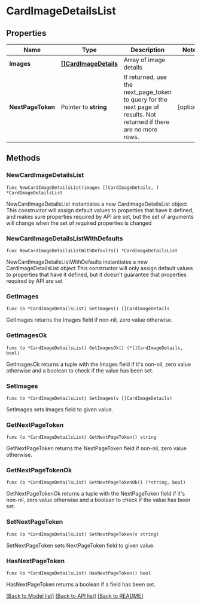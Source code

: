 # CardImageDetailsList

## Properties

Name | Type | Description | Notes
------------ | ------------- | ------------- | -------------
**Images** | [**[]CardImageDetails**](CardImageDetails.md) | Array of image details | 
**NextPageToken** | Pointer to **string** | If returned, use the next_page_token to query for the next page of results. Not returned if there are no more rows. | [optional] 

## Methods

### NewCardImageDetailsList

`func NewCardImageDetailsList(images []CardImageDetails, ) *CardImageDetailsList`

NewCardImageDetailsList instantiates a new CardImageDetailsList object
This constructor will assign default values to properties that have it defined,
and makes sure properties required by API are set, but the set of arguments
will change when the set of required properties is changed

### NewCardImageDetailsListWithDefaults

`func NewCardImageDetailsListWithDefaults() *CardImageDetailsList`

NewCardImageDetailsListWithDefaults instantiates a new CardImageDetailsList object
This constructor will only assign default values to properties that have it defined,
but it doesn't guarantee that properties required by API are set

### GetImages

`func (o *CardImageDetailsList) GetImages() []CardImageDetails`

GetImages returns the Images field if non-nil, zero value otherwise.

### GetImagesOk

`func (o *CardImageDetailsList) GetImagesOk() (*[]CardImageDetails, bool)`

GetImagesOk returns a tuple with the Images field if it's non-nil, zero value otherwise
and a boolean to check if the value has been set.

### SetImages

`func (o *CardImageDetailsList) SetImages(v []CardImageDetails)`

SetImages sets Images field to given value.


### GetNextPageToken

`func (o *CardImageDetailsList) GetNextPageToken() string`

GetNextPageToken returns the NextPageToken field if non-nil, zero value otherwise.

### GetNextPageTokenOk

`func (o *CardImageDetailsList) GetNextPageTokenOk() (*string, bool)`

GetNextPageTokenOk returns a tuple with the NextPageToken field if it's non-nil, zero value otherwise
and a boolean to check if the value has been set.

### SetNextPageToken

`func (o *CardImageDetailsList) SetNextPageToken(v string)`

SetNextPageToken sets NextPageToken field to given value.

### HasNextPageToken

`func (o *CardImageDetailsList) HasNextPageToken() bool`

HasNextPageToken returns a boolean if a field has been set.


[[Back to Model list]](../../README.md#documentation-for-models) [[Back to API list]](../../README.md#documentation-for-api-endpoints) [[Back to README]](../../README.md)


